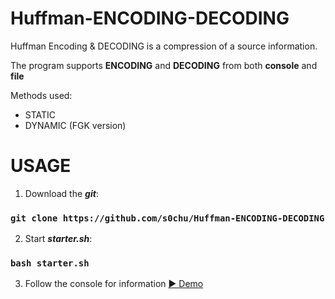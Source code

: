 # Huffman-ENCODING-DECODING

Huffman Encoding & DECODING is a compression of a source information.

The program supports **ENCODING** and **DECODING** from both **console** and **file**

Methods used:
  - STATIC
  - DYNAMIC (FGK version)

# USAGE
  1. Download the ***git***:  
### `git clone https://github.com/s0chu/Huffman-ENCODING-DECODING`
  2. Start ***starter.sh***:  
### `bash starter.sh`
  3. Follow the console for information
[▶️ Demo](Assets/demo.gif)